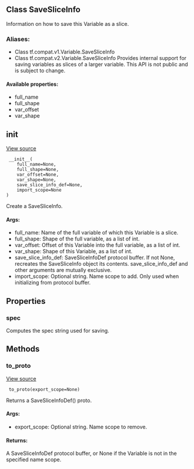 ## Class SaveSliceInfo
Information on how to save this Variable as a slice.
### Aliases:
- Class tf.compat.v1.Variable.SaveSliceInfo
- Class tf.compat.v2.Variable.SaveSliceInfo
Provides internal support for saving variables as slices of a larger variable. This API is not public and is subject to change.
#### Available properties:
- full_name
- full_shape
- var_offset
- var_shape
## __init__
[View source](https://github.com/tensorflow/tensorflow/blob/r2.0/tensorflow/python/ops/variables.py#L1293-L1326)


```
 __init__(
    full_name=None,
    full_shape=None,
    var_offset=None,
    var_shape=None,
    save_slice_info_def=None,
    import_scope=None
)
```
Create a SaveSliceInfo.
#### Args:
- full_name: Name of the full variable of which this Variable is a slice.
- full_shape: Shape of the full variable, as a list of int.
- var_offset: Offset of this Variable into the full variable, as a list of int.
- var_shape: Shape of this Variable, as a list of int.
- save_slice_info_def: SaveSliceInfoDef protocol buffer. If not None, recreates the SaveSliceInfo object its contents. save_slice_info_def and other arguments are mutually exclusive.
- import_scope: Optional string. Name scope to add. Only used when initializing from protocol buffer.
## Properties
### spec
Computes the spec string used for saving.
## Methods
### to_proto
[View source](https://github.com/tensorflow/tensorflow/blob/r2.0/tensorflow/python/ops/variables.py#L1336-L1358)


```
 to_proto(export_scope=None)
```
Returns a SaveSliceInfoDef() proto.
#### Args:
- export_scope: Optional string. Name scope to remove.
#### Returns:
A SaveSliceInfoDef protocol buffer, or None if the Variable is not in the specified name scope.
